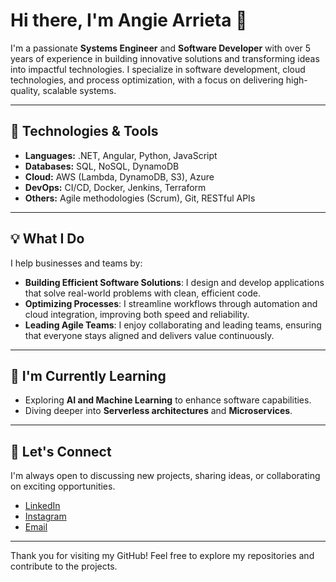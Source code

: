 # Hi there, I'm **Angie Arrieta** 👋

I'm a passionate **Systems Engineer** and **Software Developer** with over 5 years of experience in building innovative solutions and transforming ideas into impactful technologies. I specialize in software development, cloud technologies, and process optimization, with a focus on delivering high-quality, scalable systems.

---

## 🚀 Technologies & Tools

- **Languages:** .NET, Angular, Python, JavaScript
- **Databases:** SQL, NoSQL, DynamoDB
- **Cloud:** AWS (Lambda, DynamoDB, S3), Azure
- **DevOps:** CI/CD, Docker, Jenkins, Terraform
- **Others:** Agile methodologies (Scrum), Git, RESTful APIs

---

## 💡 What I Do

I help businesses and teams by:
- **Building Efficient Software Solutions**: I design and develop applications that solve real-world problems with clean, efficient code.
- **Optimizing Processes**: I streamline workflows through automation and cloud integration, improving both speed and reliability.
- **Leading Agile Teams**: I enjoy collaborating and leading teams, ensuring that everyone stays aligned and delivers value continuously.

---

## 🌱 I'm Currently Learning

- Exploring **AI and Machine Learning** to enhance software capabilities.
- Diving deeper into **Serverless architectures** and **Microservices**.


---

## 🤝 Let's Connect

I'm always open to discussing new projects, sharing ideas, or collaborating on exciting opportunities.

- [LinkedIn](https://www.linkedin.com/in/angie-arrieta/)
- [Instagram](https://www.instagram.com/angiearrieta728/)
- [Email](angiearrieta728@gmail.com)

---

Thank you for visiting my GitHub! Feel free to explore my repositories and contribute to the projects.
